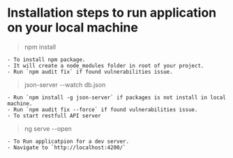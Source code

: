 # Installation steps to run application on your local machine


> npm install
	
	- To install npm package.
	- It will create a node_modules folder in root of your project.
	- Run `npm audit fix` if found vulnerabilities issue.

> json-server --watch db.json

	- Run `npm install -g json-server` if packages is not install in local machine.
	- Run `npm audit fix --force` if found vulnerabilities issue.  
	- To start restfull API server

>  ng serve --open

 	- To Run applicatpion for a dev server. 
 	- Navigate to `http://localhost:4200/`